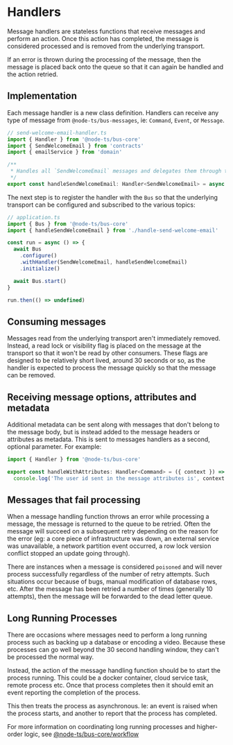 # Handlers

Message handlers are stateless functions that receive messages and perform an action. Once this action has completed, the message is considered processed and is removed from the underlying transport.

If an error is thrown during the processing of the message, then the message is placed back onto the queue so that it can again be handled and the action retried.

## Implementation

Each message handler is a new class definition. Handlers can receive any type of message from `@node-ts/bus-messages`, ie: `Command`, `Event`, or `Message`. 

```typescript
// send-welcome-email-handler.ts
import { Handler } from '@node-ts/bus-core'
import { SendWelcomeEmail } from 'contracts'
import { emailService } from 'domain'

/**
 * Handles all `SendWelcomeEmail` messages and delegates them through to the emailService to send a welcome email
 */
export const handleSendWelcomeEmail: Handler<SendWelcomeEmail> = async ({ message }) => emailService.sendWelcomeEmail(message)
```

The next step is to register the handler with the `Bus` so that the underlying transport can be configured and subscribed to the various topics:

```typescript
// application.ts
import { Bus } from '@node-ts/bus-core'
import { handleSendWelcomeEmail } from './handle-send-welcome-email'

const run = async () => {
  await Bus
    .configure()
    .withHandler(SendWelcomeEmail, handleSendWelcomeEmail)
    .initialize()

  await Bus.start()
}

run.then(() => undefined)
```

## Consuming messages

Messages read from the underlying transport aren't immediately removed. Instead, a read lock or visibility flag is placed on the message at the transport so that it won't be read by other consumers. These flags are designed to be relatively short lived, around 30 seconds or so, as the handler is expected to process the message quickly so that the message can be removed. 

## Receiving message options, attributes and metadata

Additional metadata can be sent along with messages that don't belong to the message body, but is instead added to the message headers or attributes as metadata. This is sent to messages handlers as a second, optional parameter. For example:

```typescript
import { Handler } from '@node-ts/bus-core'

export const handleWithAttributes: Handler<Command> = ({ context }) =>
  console.log('The user id sent in the message attributes is', context.attributes.userId)
```

## Messages that fail processing

When a message handling function throws an error while processing a message, the message is returned to the queue to be retried. Often the message will succeed on a subsequent retry depending on the reason for the error (eg: a core piece of infrastructure was down, an external service was unavailable, a network partition event occurred, a row lock version conflict stopped an update going through).

There are instances when a message is considered `poisoned` and will never process successfully regardless of the number of retry attempts. Such situations occur because of bugs, manual modification of database rows, etc. After the message has been retried a number of times (generally 10 attempts), then the message will be forwarded to the dead letter queue. 

## Long Running Processes

There are occasions where messages need to perform a long running process such as backing up a database or encoding a video. Because these processes can go well beyond the 30 second handling window, they can't be processed the normal way.

Instead, the action of the message handling function should be to start the process running. This could be a docker container, cloud service task, remote process etc. Once that process completes then it should emit an event reporting the completion of the process. 

This then treats the process as asynchronous. Ie: an event is raised when the process starts, and another to report that the process has completed.

For more information on coordinating long running processes and higher-order logic, see [@node-ts/bus-core/workflow](/packages/bus-core/src/workflow)